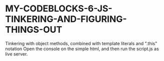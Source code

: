 # MY-CODEBLOCKS-6-JS-TINKERING-AND-FIGURING-THINGS-OUT
Tinkering with object methods, combined with template literals and  ".this" notation
Open the console on the simple html, and then run the script.js as live server.
